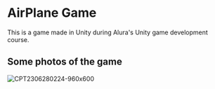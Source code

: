 # AirPlane Game

This is a game made in Unity during Alura's Unity game development course.

## Some photos of the game

![CPT2306280224-960x600](https://github.com/GabrielGoldani/AirPlaneGame/assets/100892861/e90589d0-cdf2-44b1-9061-d9887567bb2a)
